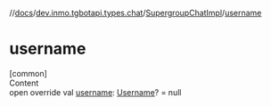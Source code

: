 //[docs](../../../index.md)/[dev.inmo.tgbotapi.types.chat](../index.md)/[SupergroupChatImpl](index.md)/[username](username.md)



# username  
[common]  
Content  
open override val [username](username.md): [Username](../../dev.inmo.tgbotapi.types/-username/index.md)? = null  



